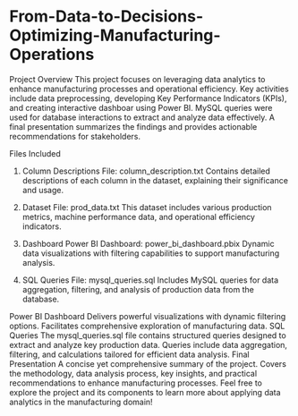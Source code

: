 # From-Data-to-Decisions-Optimizing-Manufacturing-Operations

Project Overview
This project focuses on leveraging data analytics to enhance manufacturing processes and operational efficiency. Key activities include data preprocessing, developing Key Performance Indicators (KPIs), and creating interactive dashboar using Power BI. MySQL queries were used for database interactions to extract and analyze data effectively. A final presentation summarizes the findings and provides actionable recommendations for stakeholders.

Files Included
1. Column Descriptions
File: column_description.txt
Contains detailed descriptions of each column in the dataset, explaining their significance and usage.

2. Dataset
File: prod_data.txt
This dataset includes various production metrics, machine performance data, and operational efficiency indicators.

3. Dashboard
Power BI Dashboard: power_bi_dashboard.pbix
Dynamic data visualizations with filtering capabilities to support manufacturing analysis.

4. SQL Queries
File: mysql_queries.sql
Includes MySQL queries for data aggregation, filtering, and analysis of production data from the database.


Power BI Dashboard
Delivers powerful visualizations with dynamic filtering options.
Facilitates comprehensive exploration of manufacturing data.
SQL Queries
The mysql_queries.sql file contains structured queries designed to extract and analyze key production data.
Queries include data aggregation, filtering, and calculations tailored for efficient data analysis.
Final Presentation
A concise yet comprehensive summary of the project.
Covers the methodology, data analysis process, key insights, and practical recommendations to enhance manufacturing processes.
Feel free to explore the project and its components to learn more about applying data analytics in the manufacturing domain!


